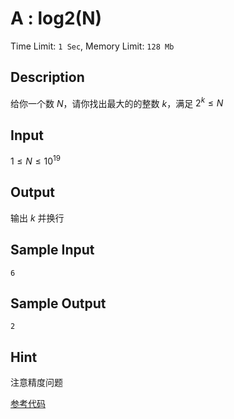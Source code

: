 # A : log2(N)

Time Limit: `1 Sec`, Memory Limit: `128 Mb`

## Description

给你一个数 $N$，请你找出最大的的整数 $k$，满足 $2^k \leq N$

## Input

$1 \leq N \leq 10^{19}$

## Output

输出 $k$ 并换行

## Sample Input

```
6
```

## Sample Output

```
2
```

## Hint

注意精度问题

[参考代码](../Solution/A.cpp)
